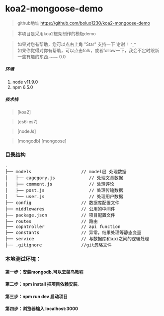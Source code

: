 # koa2-mongoose-demo

> github地址 https://github.com/boluo1230/koa2-mongoose-demo

> 本项目是采用koa2框架制作的模板demo  


> 如果对您有帮助，您可以点右上角 "Star" 支持一下 谢谢！ ^_^  
> 如果你觉得对你有帮助，可以点击folk，或者follow一下，我会不定时跟新一些有趣的东西.~~~ 0.0  

##### 环境
 1. node v11.9.0
 3. npm 6.5.0
 
##### 技术栈 
> [koa2]

> [es6-es7]
  
> [nodeJs]

> [mongodb] [mongoose]

### 目录结构
<pre>
.
├── models                   // model层 处理数据
│	├── cagegory.js             // 处理文章数据
│   ├── comment.js              // 处理评论
│   ├── post.js                 // 处理传输数据
│	└── user.js                 // 处理用户数据
├── config                   // 数据库配置文件
├── middlewares              // 公用的中间件
├── package.json             // 项目配置文件
├── routes                   // 路由
├── copntroller              // api function
├── constants                // 异常，结果处理等静态变量
├── service                  // 与数据库和api之间的逻辑处理
├── .gitignore               //git忽略文件
</pre>

### 本地测试环境：  
#### 第一步：安装mongodb.可以去菜鸟教程
#### 第二步：npm install 把项目依赖安装.  
#### 第三步：npm run dev 启动项目   
#### 第四步：浏览器输入 localhost:3000
